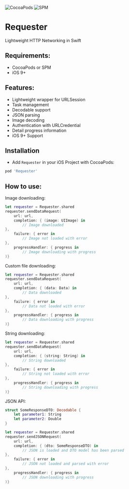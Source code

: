 ![CocoaPods](https://cocoapod-badges.herokuapp.com/v/Requester/badge.png)
![SPM](https://img.shields.io/badge/SPM-supported-DE5C43.svg?style=flat)

# Requester

Lightweight HTTP Networking in Swift

## Requirements:
- CocoaPods or SPM
- iOS 9+

## Features:
- Lightweight wrapper for URLSession
- Task management
- Decodable support
- JSON parsing
- Image decoding
- Authentication with URLCredential
- Detail progress information
- iOS 9+ Support

## Installation
- Add `Requester` in your iOS Project with CocoaPods:
```ruby
pod 'Requester'
```

## How to use:
Image downloading:
```swift
let requester = Requester.shared
requester.sendDataRequest(
    url: url,
    completion: { (image: UIImage) in
        // Image downloaded
},
    failure: { error in
        // Image not loaded with error
},
    progressHandler: { progress in
        // Image downloading with progress
)}
```

Custom file downloading:
```swift
let requester = Requester.shared
requester.sendDataRequest(
    url: url,
    completion: { (data: Data) in
        // Data downloaded
},
    failure: { error in
        // Data not loaded with error
},
    progressHandler: { progress in
        // Data downloading with progress
)}
```

String downloading:
```swift
let requester = Requester.shared
requester.sendDataRequest(
    url: url,
    completion: { (string: String) in
        // String downloaded
},
    failure: { error in
        // String not loaded with error
},
    progressHandler: { progress in
        // String downloading with progress
)}
```

JSON API:
```swift
struct SomeResponseDTO: Decodable {
    let parameter1: String
    let parameter2: Double
}

let requester = Requester.shared
requester.sendJSONRequest(
    url: url,
    completion: { (dto: SomeResponseDTO) in
        // JSON is loaded and DTO model has been parsed
},
    failure: { error in
        // JSON not loaded and parsed with error
},
    progressHandler: { progress in
        // JSON downloading with progress
)}
```

